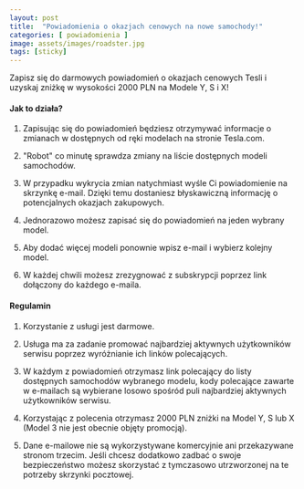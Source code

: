 ```yaml
---
layout: post
title:  "Powiadomienia o okazjach cenowych na nowe samochody!"
categories: [ powiadomienia ]
image: assets/images/roadster.jpg
tags: [sticky]
---
```


Zapisz się do darmowych powiadomień o okazjach cenowych Tesli i uzyskaj zniżkę w wysokości 2000 PLN na Modele Y, S i X!

#### Jak to działa?

1. Zapisując się do powiadomień będziesz otrzymywać informacje o zmianach w dostępnych od ręki modelach na stronie Tesla.com.

2. "Robot" co minutę sprawdza zmiany na liście dostępnych modeli samochodów.

3. W przypadku wykrycia zmian natychmiast wyśle Ci powiadomienie na skrzynkę e-mail. Dzięki temu dostaniesz błyskawiczną informację o potencjalnych okazjach zakupowych.

4. Jednorazowo możesz zapisać się do powiadomień na jeden wybrany model.

5. Aby dodać więcej modeli ponownie wpisz e-mail i wybierz kolejny model.

6. W każdej chwili możesz zrezygnować z subskrypcji poprzez link dołączony do każdego e-maila.

#### Regulamin

1. Korzystanie z usługi jest darmowe.

2. Usługa ma za zadanie promować najbardziej aktywnych użytkowników serwisu poprzez wyróżnianie ich linków polecających.

3. W każdym z powiadomień otrzymasz link polecający do listy dostępnych samochodów wybranego modelu, kody polecające zawarte w e-mailach są wybierane losowo spośród puli najbardziej aktywnych użytkowników serwisu.

4. Korzystając z polecenia otrzymasz 2000 PLN zniżki na Model Y, S lub X (Model 3 nie jest obecnie objęty promocją).

5. Dane e-mailowe nie są wykorzystywane komercyjnie ani przekazywane stronom trzecim. Jeśli chcesz dodatkowo zadbać o swoje bezpieczeństwo możesz skorzystać z tymczasowo utrzworzonej na te potrzeby skrzynki pocztowej.
